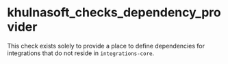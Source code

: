 # khulnasoft_checks_dependency_provider

This check exists solely to provide a place to define dependencies for integrations that do not reside in `integrations-core`.
